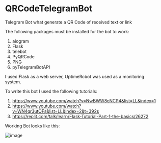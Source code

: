 # QRCodeTelegramBot
Telegram Bot what generate a QR Code of received text or link

The following packages must be installed for the bot to work:
1. aiogram
2. Flask
3. telebot
4. PyQRCode
5. PNG
6. pyTelegramBotAPI

I used Flask as a web server, UptimeRobot was used as a monitoring system.

To write this bot I used the following tutorials:
1. https://www.youtube.com/watch?v=NwBWW8cNCP4&list=LL&index=1
2. https://www.youtube.com/watch?v=WN4qr3utOFs&list=LL&index=2&t=392s
3. https://replit.com/talk/learn/Flask-Tutorial-Part-1-the-basics/26272

Working Bot looks like this: 

![image](https://user-images.githubusercontent.com/81326977/204529735-9421cfe3-57fd-4b77-8382-371c3fe9c03b.png)

